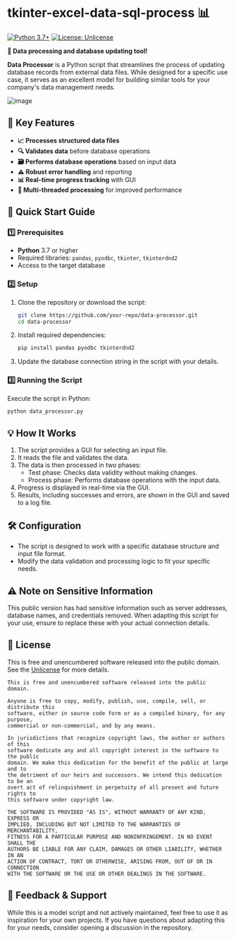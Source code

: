 # tkinter-excel-data-sql-process 📊

[![Python 3.7+](https://img.shields.io/badge/Python-3.7+-blue.svg)](https://www.python.org/downloads/)
[![License: Unlicense](https://img.shields.io/badge/License-Unlicense-green.svg)](https://unlicense.org/)

**🚀 Data processing and database updating tool!**

**Data Processor** is a Python script that streamlines the process of updating database records from external data files. While designed for a specific use case, it serves as an excellent model for building similar tools for your company's data management needs.

![image](https://github.com/user-attachments/assets/75b19858-cd48-44df-9836-20e9ed684a87)

## 🎯 Key Features

- **📈 Processes structured data files**
- **🔍 Validates data** before database operations
- **🗃️ Performs database operations** based on input data
- **⚠️ Robust error handling** and reporting
- **📊 Real-time progress tracking** with GUI
- **🧵 Multi-threaded processing** for improved performance

## 🚀 Quick Start Guide

### 1️⃣ Prerequisites

- **Python** 3.7 or higher
- Required libraries: `pandas`, `pyodbc`, `tkinter`, `tkinterdnd2`
- Access to the target database

### 2️⃣ Setup

1. Clone the repository or download the script:
   ```bash
   git clone https://github.com/your-repo/data-processor.git
   cd data-processor
   ```

2. Install required dependencies:
   ```bash
   pip install pandas pyodbc tkinterdnd2
   ```

3. Update the database connection string in the script with your details.

### 3️⃣ Running the Script

Execute the script in Python:

```bash
python data_processor.py
```

## 💡 How It Works

1. The script provides a GUI for selecting an input file.
2. It reads the file and validates the data.
3. The data is then processed in two phases:
   - Test phase: Checks data validity without making changes.
   - Process phase: Performs database operations with the input data.
4. Progress is displayed in real-time via the GUI.
5. Results, including successes and errors, are shown in the GUI and saved to a log file.

## 🛠️ Configuration

- The script is designed to work with a specific database structure and input file format.
- Modify the data validation and processing logic to fit your specific needs.

## ⚠️ Note on Sensitive Information

This public version has had sensitive information such as server addresses, database names, and credentials removed. When adapting this script for your use, ensure to replace these with your actual connection details.

## 📄 License

This is free and unencumbered software released into the public domain. See the [Unlicense](https://unlicense.org/) for more details.

```
This is free and unencumbered software released into the public domain.

Anyone is free to copy, modify, publish, use, compile, sell, or distribute this 
software, either in source code form or as a compiled binary, for any purpose, 
commercial or non-commercial, and by any means.

In jurisdictions that recognize copyright laws, the author or authors of this 
software dedicate any and all copyright interest in the software to the public 
domain. We make this dedication for the benefit of the public at large and to 
the detriment of our heirs and successors. We intend this dedication to be an 
overt act of relinquishment in perpetuity of all present and future rights to 
this software under copyright law.

THE SOFTWARE IS PROVIDED "AS IS", WITHOUT WARRANTY OF ANY KIND, EXPRESS OR 
IMPLIED, INCLUDING BUT NOT LIMITED TO THE WARRANTIES OF MERCHANTABILITY, 
FITNESS FOR A PARTICULAR PURPOSE AND NONINFRINGEMENT. IN NO EVENT SHALL THE 
AUTHORS BE LIABLE FOR ANY CLAIM, DAMAGES OR OTHER LIABILITY, WHETHER IN AN 
ACTION OF CONTRACT, TORT OR OTHERWISE, ARISING FROM, OUT OF OR IN CONNECTION 
WITH THE SOFTWARE OR THE USE OR OTHER DEALINGS IN THE SOFTWARE.
```

## 📢 Feedback & Support

While this is a model script and not actively maintained, feel free to use it as inspiration for your own projects. If you have questions about adapting this for your needs, consider opening a discussion in the repository.
